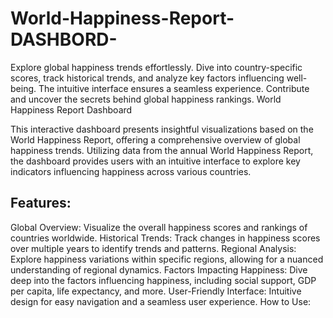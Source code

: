 # World-Happiness-Report-DASHBORD-
Explore global happiness trends effortlessly. Dive into country-specific scores, track historical trends, and analyze key factors influencing well-being. The intuitive interface ensures a seamless experience. Contribute and uncover the secrets behind global happiness rankings.
World Happiness Report Dashboard

This interactive dashboard presents insightful visualizations based on the World Happiness Report, offering a comprehensive overview of global happiness trends. Utilizing data from the annual World Happiness Report, the dashboard provides users with an intuitive interface to explore key indicators influencing happiness across various countries.

## Features:

Global Overview: Visualize the overall happiness scores and rankings of countries worldwide.
Historical Trends: Track changes in happiness scores over multiple years to identify trends and patterns.
Regional Analysis: Explore happiness variations within specific regions, allowing for a nuanced understanding of regional dynamics.
Factors Impacting Happiness: Dive deep into the factors influencing happiness, including social support, GDP per capita, life expectancy, and more.
User-Friendly Interface: Intuitive design for easy navigation and a seamless user experience.
How to Use:
